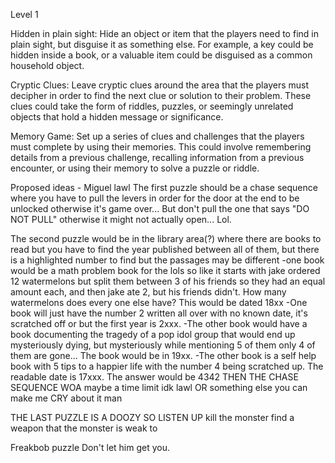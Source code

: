 Level 1

Hidden in plain sight: Hide an object or item that the players need to find in plain sight, but disguise it as something else. For example, a key could be hidden inside a book, or a valuable item could be disguised as a common household object.

Cryptic Clues: Leave cryptic clues around the area that the players must decipher in order to find the next clue or solution to their problem. These clues could take the form of riddles, puzzles, or seemingly unrelated objects that hold a hidden message or significance.

Memory Game: Set up a series of clues and challenges that the players must complete by using their memories. This could involve remembering details from a previous challenge, recalling information from a previous encounter, or using their memory to solve a puzzle or riddle.

Proposed ideas - Miguel lawl
The first puzzle should be a chase sequence where you have to pull the levers in order for the door at the end to be unlocked otherwise it's game over... But don't pull the one that says "DO NOT PULL" otherwise it might not actually open... Lol. 

The second puzzle would be in the library area(?) where there are books to read but you have to find the year published between all of them, but there is a highlighted number to find but the passages may be different 
-one book would be a math problem book for the lols so like it starts with jake ordered 12 watermelons but split them between 3 of his friends so they had an equal amount each, and then jake ate 2, but his friends didn't. How many watermelons does every one else have? This would be dated 18xx
-One book will just have the number 2 written all over with no known date, it's scratched off or but the first year is 2xxx.
-The other book would have a book documenting the tragedy of a pop idol group that would end up mysteriously dying, but mysteriously while mentioning 5 of them only 4 of them are gone... The book would be in 19xx.
-The other book is a self help book with 5 tips to a happier life with the number 4 being scratched up. The readable date is 17xxx.
The answer would be 4342
THEN THE CHASE SEQUENCE WOA
maybe a time limit idk lawl OR something else you can make me CRY about it man

THE LAST PUZZLE IS A DOOZY SO LISTEN UP
kill the monster find a weapon that the monster is weak to

Freakbob puzzle
Don't let him get you.